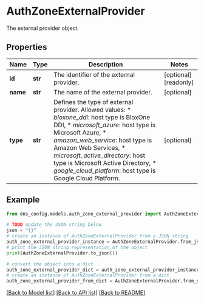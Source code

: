 # AuthZoneExternalProvider

The external provider object.

## Properties

Name | Type | Description | Notes
------------ | ------------- | ------------- | -------------
**id** | **str** | The identifier of the external provider. | [optional] [readonly] 
**name** | **str** | The name of the external provider. | [optional] 
**type** | **str** | Defines the type of external provider. Allowed values:  * _bloxone_ddi_: host type is BloxOne DDI,  * _microsoft_azure_: host type is Microsoft Azure,  * _amazon_web_service_: host type is Amazon Web Services,  * _microsoft_active_directory_: host type is Microsoft Active Directory,  * _google_cloud_platform_: host type is Google Cloud Platform. | [optional] 

## Example

```python
from dns_config.models.auth_zone_external_provider import AuthZoneExternalProvider

# TODO update the JSON string below
json = "{}"
# create an instance of AuthZoneExternalProvider from a JSON string
auth_zone_external_provider_instance = AuthZoneExternalProvider.from_json(json)
# print the JSON string representation of the object
print(AuthZoneExternalProvider.to_json())

# convert the object into a dict
auth_zone_external_provider_dict = auth_zone_external_provider_instance.to_dict()
# create an instance of AuthZoneExternalProvider from a dict
auth_zone_external_provider_from_dict = AuthZoneExternalProvider.from_dict(auth_zone_external_provider_dict)
```
[[Back to Model list]](../README.md#documentation-for-models) [[Back to API list]](../README.md#documentation-for-api-endpoints) [[Back to README]](../README.md)


